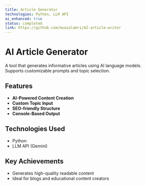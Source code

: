 ```yaml
---
title: Article Generator
technologies: Python, LLM API
ai_enhanced: true
status: completed
link: https://github.com/muazalamri/AI-article-writer
---
```


# AI Article Generator

A tool that generates informative articles using AI language models. Supports customizable prompts and topic selection.

## Features

- **AI-Powered Content Creation**
- **Custom Topic Input**
- **SEO-friendly Structure**
- **Console-Based Output**

## Technologies Used

- Python
- LLM API (Gemini)

## Key Achievements

- Generates high-quality readable content
- Ideal for blogs and educational content creators
